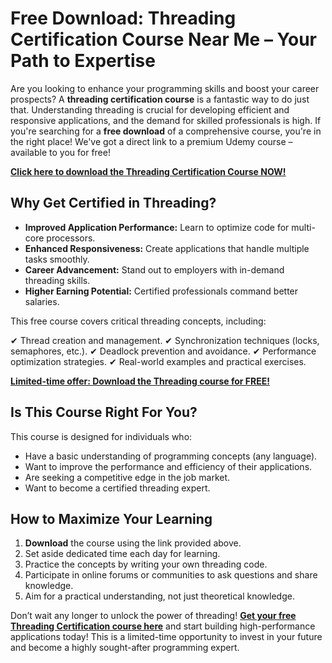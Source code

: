 # Free Download: Threading Certification Course Near Me – Your Path to Expertise

Are you looking to enhance your programming skills and boost your career prospects? A **threading certification course** is a fantastic way to do just that. Understanding threading is crucial for developing efficient and responsive applications, and the demand for skilled professionals is high. If you're searching for a **free download** of a comprehensive course, you're in the right place! We've got a direct link to a premium Udemy course – available to you for free!

[**Click here to download the Threading Certification Course NOW!**](https://udemywork.com/threading-certification-course-near-me)

## Why Get Certified in Threading?

*   **Improved Application Performance:** Learn to optimize code for multi-core processors.
*   **Enhanced Responsiveness:** Create applications that handle multiple tasks smoothly.
*   **Career Advancement:** Stand out to employers with in-demand threading skills.
*   **Higher Earning Potential:** Certified professionals command better salaries.

This free course covers critical threading concepts, including:

✔ Thread creation and management.
✔ Synchronization techniques (locks, semaphores, etc.).
✔ Deadlock prevention and avoidance.
✔ Performance optimization strategies.
✔ Real-world examples and practical exercises.

[**Limited-time offer: Download the Threading course for FREE!**](https://udemywork.com/threading-certification-course-near-me)

## Is This Course Right For You?

This course is designed for individuals who:

*   Have a basic understanding of programming concepts (any language).
*   Want to improve the performance and efficiency of their applications.
*   Are seeking a competitive edge in the job market.
*   Want to become a certified threading expert.

## How to Maximize Your Learning

1.  **Download** the course using the link provided above.
2.  Set aside dedicated time each day for learning.
3.  Practice the concepts by writing your own threading code.
4.  Participate in online forums or communities to ask questions and share knowledge.
5.  Aim for a practical understanding, not just theoretical knowledge.

Don’t wait any longer to unlock the power of threading! **[Get your free Threading Certification course here](https://udemywork.com/threading-certification-course-near-me)** and start building high-performance applications today! This is a limited-time opportunity to invest in your future and become a highly sought-after programming expert.
